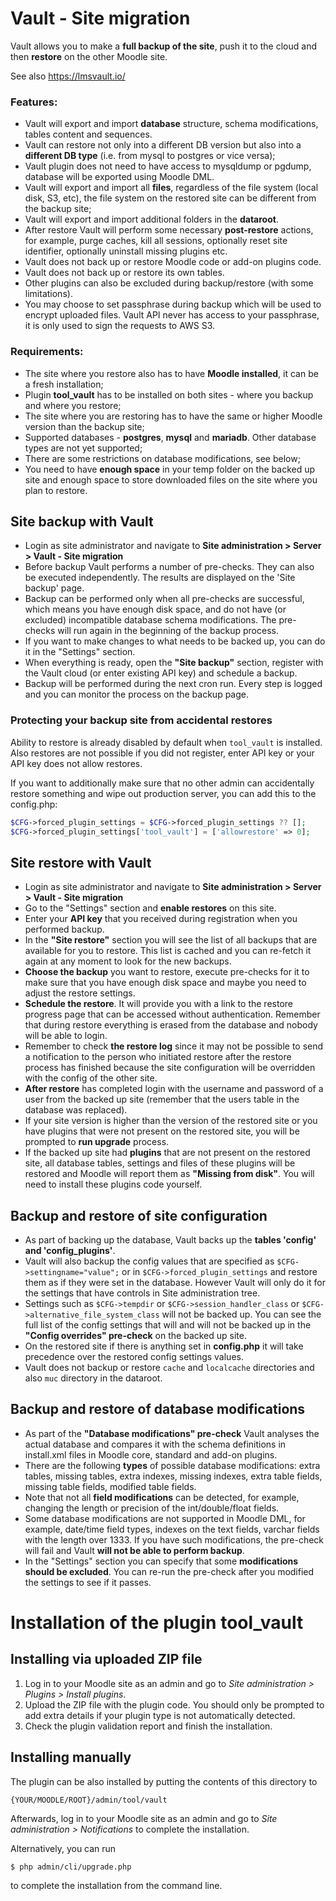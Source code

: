 # Vault - Site migration #

Vault allows you to make a **full backup of the site**, push it to the cloud and then **restore** on the other Moodle site.

See also https://lmsvault.io/

### Features:
- Vault will export and import **database** structure, schema modifications, tables content and sequences.
- Vault can restore not only into a different DB version but also into a **different DB type**
  (i.e. from mysql to postgres or vice versa);
- Vault plugin does not need to have access to mysqldump or pgdump, database will be exported using Moodle DML.
- Vault will export and import all **files**, regardless of the file system (local disk, S3, etc), the file
  system on the restored site can be different from the backup site;
- Vault will export and import additional folders in the **dataroot**.
- After restore Vault will perform some necessary **post-restore** actions, for example, purge caches, kill all
  sessions, optionally reset site identifier, optionally uninstall missing plugins etc.
- Vault does not back up or restore Moodle code or add-on plugins code.
- Vault does not back up or restore its own tables.
- Other plugins can also be excluded during backup/restore (with some limitations).
- You may choose to set passphrase during backup which will be used to encrypt uploaded
  files. Vault API never has access to your passphrase, it is only used to sign the
  requests to AWS S3.

### Requirements:
- The site where you restore also has to have **Moodle installed**, it can be a fresh installation;
- Plugin **tool_vault** has to be installed on both sites - where you backup and where you restore;
- The site where you are restoring has to have the same or higher Moodle version than the backup site;
- Supported databases - **postgres**, **mysql** and **mariadb**. Other database types are not yet supported;
- There are some restrictions on database modifications, see below;
- You need to have **enough space** in your temp folder on the backed up site and enough space to store
  downloaded files on the site where you plan to restore.

## Site backup with Vault

- Login as site administrator and navigate to **Site administration > Server > Vault - Site migration**
- Before backup Vault performs a number of pre-checks. They can also
  be executed independently. The results are displayed on the 'Site backup' page.
- Backup can be performed only when all pre-checks are successful, which means you have enough disk space,
  and do not have (or excluded) incompatible database schema modifications. The pre-checks will run
  again in the beginning of the backup process.
- If you want to make changes to what needs to be backed up, you can do it in the "Settings" section.
- When everything is ready, open the **"Site backup"** section, register with the Vault cloud (or enter existing
  API key) and schedule a backup.
- Backup will be performed during the next cron run. Every step is logged and you can monitor the process
  on the backup page.

### Protecting your backup site from accidental restores

Ability to restore is already disabled by default when `tool_vault` is installed. Also restores are not
possible if you did not register, enter API key or your API key does not allow restores.

If you want to additionally
make sure that no other admin can accidentally restore something and wipe out production server, you can
add this to the config.php:

```php
$CFG->forced_plugin_settings = $CFG->forced_plugin_settings ?? [];
$CFG->forced_plugin_settings['tool_vault'] = ['allowrestore' => 0];
```

## Site restore with Vault

- Login as site administrator and navigate to **Site administration > Server > Vault - Site migration**
- Go to the "Settings" section and **enable restores** on this site.
- Enter your **API key** that you received during registration when you performed backup.
- In the **"Site restore"** section you will see the list of all backups that are available for you to restore.
  This list is cached and you can re-fetch it again at any moment to look for the new backups.
- **Choose the backup** you want to restore, execute pre-checks for it to make sure that you have enough
  disk space and maybe you need to adjust the restore settings.
- **Schedule the restore**. It will provide you with a link to the restore progress page that can be accessed
  without authentication. Remember that during restore everything is erased from the database and
  nobody will be able to login.
- Remember to check **the restore log** since it may not be possible to send a notification to the person who
  initiated restore after the restore process has finished because the site configuration will be overridden
  with the config of the other site.
- **After restore** has completed login with the username and password of a user from the backed up site
  (remember that the users table in the database was replaced).
- If your site version is higher than the version of the restored site or you have plugins that were not
  present on the restored site, you will be prompted to **run upgrade** process.
- If the backed up site had **plugins** that are not present on the restored site, all database tables, settings
  and files of these plugins will be restored and Moodle will report them as **"Missing from disk"**. You will
  need to install these plugins code yourself.

## Backup and restore of site configuration

- As part of backing up the database, Vault backs up the **tables 'config' and 'config_plugins'**.
- Vault will also backup the config values that are specified as `$CFG->settingname="value";` or in `$CFG->forced_plugin_settings` and restore them as if they were set in the database. However Vault
  will only do it for the settings that have controls in Site administration tree.
- Settings such as `$CFG->tempdir` or `$CFG->session_handler_class` or `$CFG->alternative_file_system_class`
  will not be backed up. You can see the full list of the config settings that will and will not be
  backed up in the **"Config overrides" pre-check** on the backed up site.
- On the restored site if there is anything set in **config.php** it will take precedence over the restored
  config settings values.
- Vault does not backup or restore `cache` and `localcache` directories and also `muc` directory in the dataroot.

## Backup and restore of database modifications

- As part of the **"Database modifications" pre-check** Vault analyses the actual database and compares it
  with the schema definitions in install.xml files in Moodle core, standard and add-on plugins.
- There are the following **types** of possible database modifications: extra tables, missing tables, extra
  indexes, missing indexes, extra table fields, missing table fields, modified table fields.
- Note that not all **field modifications** can be detected, for example, changing the length or precision
  of the int/double/float fields.
- Some database modifications are not supported in Moodle DML, for example, date/time field types, indexes
  on the text fields, varchar fields with the length over 1333. If you have such modifications, the pre-check
  will fail and Vault **will not be able to perform backup**.
- In the "Settings" section you can specify that some **modifications should be excluded**. You can re-run
  the pre-check after you modified the settings to see if it passes.

# Installation of the plugin tool_vault

## Installing via uploaded ZIP file ##

1. Log in to your Moodle site as an admin and go to _Site administration > Plugins > Install plugins_.
2. Upload the ZIP file with the plugin code. You should only be prompted to add
   extra details if your plugin type is not automatically detected.
3. Check the plugin validation report and finish the installation.

## Installing manually ##

The plugin can be also installed by putting the contents of this directory to

    {YOUR/MOODLE/ROOT}/admin/tool/vault

Afterwards, log in to your Moodle site as an admin and go to _Site administration >
Notifications_ to complete the installation.

Alternatively, you can run

    $ php admin/cli/upgrade.php

to complete the installation from the command line.
